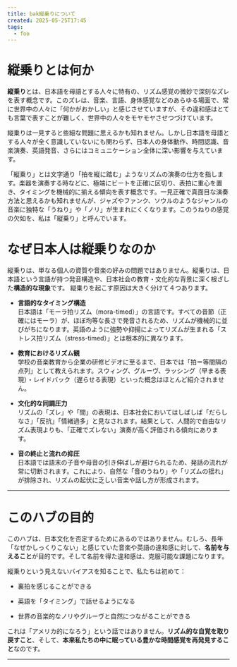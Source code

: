 ```yaml
---
title: bak縦乗りについて
created: 2025-05-25T17:45
tags:
  - foo
---
```

# 縦乗りとは何か

**縦乗り**とは、日本語を母語とする人々に特有の、リズム感覚の微妙で深刻なズレを表す概念です。このズレは、音楽、言語、身体感覚などのあらゆる場面で、常に世界中の人々に「何かがおかしい」と感じさせていますが、その違和感はとても言葉で表すことが難しく、世界中の人々をモヤモヤさせつづけています。

縦乗りは一見すると些細な問題に思えるかも知れません。しかし日本語を母語とする人々が全く意識していないにも関わらず、日本人の身体動作、時間認識、音楽演奏、英語発音、さらにはコミュニケーション全体に深い影響を与えています。

「縦乗り」とは文字通り「拍を縦に踏む」ようなリズムの演奏の仕方を指します。楽器を演奏する時などに、極端にビートを正確に区切り、表拍に重心を置き、タイミングを機械的に揃える傾向を表す概念です。一見正確で真面目な演奏方法と思えるかも知れませんが、ジャズやファンク、ソウルのようなジャンルの音楽に独特な「うねり」や「ノリ」が生まれにくくなります。このうねりの感覚の欠如を、私は「縦乗り」と呼んでいます。

# なぜ日本人は縦乗りなのか

 縦乗りは、単なる個人の資質や音楽の好みの問題ではありません。縦乗りは、日本語という言語が持つ発音構造や、日本社会の教育・文化的な背景に深く根ざした**構造的な現象**です。 縦乗りを起こす原因は大きく分けて４つあります。

- **言語的なタイミング構造**  
    日本語は「モーラ拍リズム（mora-timed）」の言語です。すべての音節（正確にはモーラ）が、ほぼ均等な長さで発音されるため、リズムが機械的に並びがちになります。英語のように強勢や抑揚によってリズムが生まれる「ストレス拍リズム（stress-timed）」とは根本的に異なります。
    
- **教育におけるリズム観**  
    学校の音楽教育から企業の研修ビデオに至るまで、日本では「拍＝等間隔の点列」として教えられます。スウィング、グルーヴ、ラッシング（早まる表現）・レイドバック（遅らせる表現）といった概念はほとんど紹介されません。
    
- **文化的な同調圧力**  
    リズムの「ズレ」や「間」の表現は、日本社会においてはしばしば「だらしなさ」「反抗」「情緒過多」と見なされます。結果として、人間的で自由なリズム表現よりも、「正確でズレない」演奏が高く評価される傾向にあります。
    
- **音の終止と流れの抑圧**  
    日本語では語末の子音や母音の引き伸ばしが避けられるため、発話の流れが常に切断されます。これにより、自然な「音のうねり」や「リズムの揺れ」が排除され、リズムの起伏に乏しい音楽や話し方が形成されます。
    

---

# このハブの目的

このハブは、日本文化を否定するためにあるのではありません。むしろ、長年「なぜかしっくりこない」と感じていた音楽や英語の違和感に対して、**名前を与えること**が目的です。そして名前を得た違和感は、克服可能な課題になります。

縦乗りという見えないバイアスを知ることで、私たちは初めて：

- 裏拍を感じることができる
    
- 英語を「タイミング」で話せるようになる
    
- 世界の音楽的なノリやグルーヴと自然につながることができる
    

これは「アメリカ的になろう」という話ではありません。**リズム的な自覚を取り戻すこと**、そして、**本来私たちの中に眠っている豊かな時間感覚を再発見すること**なのです。

---

